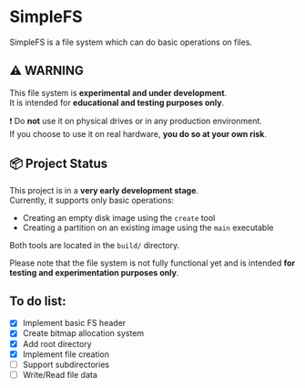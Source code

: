 # SimpleFS

SimpleFS is a file system which can do basic operations on files.

## ⚠️ WARNING

This file system is **experimental and under development**.  
It is intended for **educational and testing purposes only**.  

❗ Do **not** use it on physical drives or in any production environment.  
If you choose to use it on real hardware, **you do so at your own risk**.

## 📦 Project Status

This project is in a **very early development stage**.  
Currently, it supports only basic operations:

- Creating an empty disk image using the `create` tool
- Creating a partition on an existing image using the `main` executable

Both tools are located in the `build/` directory.

Please note that the file system is not fully functional yet and is intended **for testing and experimentation purposes only**.

## To do list:
- [x] Implement basic FS header
- [x] Create bitmap allocation system
- [x] Add root directory
- [x] Implement file creation
- [ ] Support subdirectories
- [ ] Write/Read file data